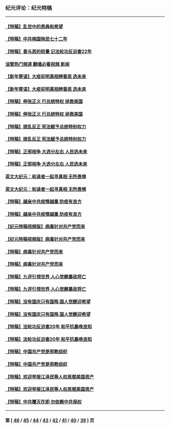 ### 纪元评论：纪元特稿
---
#### [【特稿】乱世中的恩典和希望](../../pages/nsc424/n13734687.md?06010330) 
#### [【特稿】中共祸国殃民七十二年](../../pages/nsc424/n13272607.md?06010330) 
#### [【特稿】善与恶的较量 记法轮功反迫害22年](../../pages/nsc424/n13086597.md?06010330) 
#### [油管热门频道 翻墙必看视频 新闻](ok?06010330)
#### [【新年寄语】大疫前明真相辨善恶 选未来](../../pages/nsc424/n12660855.md?06010330) 
#### [【新年寄语】大疫前明真相辨善恶 选未来](../../pages/nsc424/n12660855.md?06010330) 
#### [【特稿】伸张正义 行总统特权 拯救美国](../../pages/nsc424/n12616806.md?06010330) 
#### [【特稿】伸张正义 行总统特权 拯救美国](../../pages/nsc424/n12616806.md?06010330) 
#### [【特稿】拨乱反正 宪法赋予总统特别权力](../../pages/nsc424/n12598306.md?06010330) 
#### [【特稿】拨乱反正 宪法赋予总统特别权力](../../pages/nsc424/n12598306.md?06010330) 
#### [【特稿】正邪相争 大选分左右 人民选未来](../../pages/nsc424/n12545208.md?06010330) 
#### [【特稿】正邪相争 大选分左右 人民选未来](../../pages/nsc424/n12545208.md?06010330) 
#### [英文大纪元：和读者一起寻真相 无所畏惧](../../pages/nsc424/n12542027.md?06010330) 
#### [英文大纪元：和读者一起寻真相 无所畏惧](../../pages/nsc424/n12542027.md?06010330) 
#### [【特稿】越亲中共疫情越重 防疫有良方](../../pages/nsc424/n12042989.md?06010330) 
#### [【特稿】越亲中共疫情越重 防疫有良方](../../pages/nsc424/n12042989.md?06010330) 
#### [【纪元特稿视频版】病毒针对共产党而来](../../pages/nsc424/n11977328.md?06010330) 
#### [【纪元特稿视频版】病毒针对共产党而来](../../pages/nsc424/n11977328.md?06010330) 
#### [【特稿】病毒针对共产党而来](../../pages/nsc424/n11928818.md?06010330) 
#### [【特稿】病毒针对共产党而来](../../pages/nsc424/n11928818.md?06010330) 
#### [【特稿】九评引领世界 人心觉醒暴政将亡](../../pages/nsc424/n11660496.md?06010330) 
#### [【特稿】九评引领世界 人心觉醒暴政将亡](../../pages/nsc424/n11660496.md?06010330) 
#### [【特稿】没有国庆只有国殇 国人觉醒迎希望](../../pages/nsc424/n11549354.md?06010330) 
#### [【特稿】没有国庆只有国殇 国人觉醒迎希望](../../pages/nsc424/n11549354.md?06010330) 
#### [【特稿】法轮功反迫害20年 和平抗暴唤良知](../../pages/nsc424/n11389135.md?06010330) 
#### [【特稿】法轮功反迫害20年 和平抗暴唤良知](../../pages/nsc424/n11389135.md?06010330) 
#### [【特稿】中国共产党是邪教组织](../../pages/nsc424/n11355551.md?06010330) 
#### [【特稿】中国共产党是邪教组织](../../pages/nsc424/n11355551.md?06010330) 
#### [【特稿】欢迎举报江泽民等人权恶棍美国资产](../../pages/nsc424/n11303040.md?06010330) 
#### [【特稿】欢迎举报江泽民等人权恶棍美国资产](../../pages/nsc424/n11303040.md?06010330) 
#### [【特稿】中共覆灭在即 勿依赖中共保权](../../pages/nsc424/n11278510.md?06010330) 

---
#### 第 [ [46](./46.md?06010330) / [45](./45.md?06010330) / [44](./44.md?06010330) / [43](./43.md?06010330) / [42](./42.md?06010330) / [41](./41.md?06010330) / [40](./40.md?06010330) / [39](./39.md?06010330) ] 页
